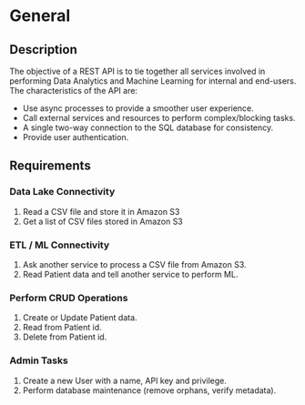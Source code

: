 # General

## Description

The objective of a REST API is to tie together all services involved in performing Data Analytics and Machine Learning for internal and end-users. The characteristics of the API are:

- Use async processes to provide a smoother user experience.
- Call external services and resources to perform complex/blocking tasks.
- A single two-way connection to the SQL database for consistency.
- Provide user authentication.

## Requirements

### Data Lake Connectivity

1. Read a CSV file and store it in Amazon S3
2. Get a list of CSV files stored in Amazon S3

### ETL / ML Connectivity

1. Ask another service to process a CSV file from Amazon S3.
2. Read Patient data and tell another service to perform ML.

### Perform CRUD Operations

1. Create or Update Patient data.
2. Read from Patient id.
3. Delete from Patient id.

### Admin Tasks

1. Create a new User with a name, API key and privilege.
2. Perform database maintenance (remove orphans, verify metadata).